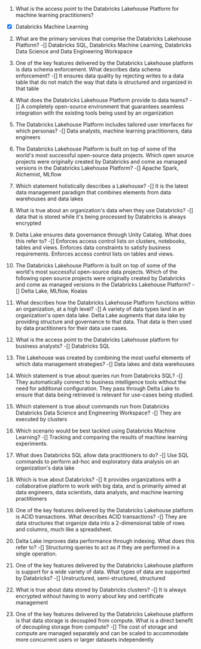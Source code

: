 1. What is the access point to the Databricks Lakehouse Platform for machine learning practitioners?
- [x] Databricks Machine Learning

2. What are the primary services that comprise the Databricks Lakehouse Platform?
-[] Databricks SQL, Databricks Machine Learning, Databricks Data Science and Data Engineering Workspace

3. One of the key features delivered by the Databricks Lakehouse platform is data schema enforcement. What describes data schema enforcement?
-[] It ensures data quality by rejecting writes to a data table that do not match the way that data is structured and organized in that table

4. What does the Databricks Lakehouse Platform provide to data teams?
-[] A completely open-source environment that guarantees seamless integration with the existing tools being used by an organization

5. The Databricks Lakehouse Platform includes tailored user interfaces for which personas?
-[] Data analysts, machine learning practitioners, data engineers

6. The Databricks Lakehouse Platform is built on top of some of the world's most successful open-source data projects. Which open source projects were originally created by Databricks and come as managed versions in the Databricks Lakehouse Platform?
-[] Apache Spark, Alchemist, MLflow

7. Which statement holistically describes a Lakehouse?
-[] It is the latest data management paradigm that combines elements from data warehouses and data lakes

8. What is true about an organization's data when they use Databricks?
-[] data that is stored while it's being processed by Databricks is always encrypted

9. Delta Lake ensures data governance through Unity Catalog. What does this refer to?
-[] Enforces access control lists on clusters, notebooks, tables and views. Enforces data constraints to satisfy business requirements. Enforces access control lists on tables and views.

10. The Databricks Lakehouse Platform is built on top of some of the world's most successful open-source data projects. Which of the following open source projects were originally created by Databricks and come as managed versions in the Databricks Lakehouse Platform?
-[] Delta Lake, MLflow, Koalas

11. What describes how the Databricks Lakehouse Platform functions within an organization, at a high level?
-[] A variety of data types land in an organization's open data lake. Delta Lake augments that data lake by providing structure and governance to that data. That data is then used by data practitioners for their data use cases.

12. What is the access point to the Databricks Lakehouse platform for business analysts?
-[] Databricks SQL

13. The Lakehouse was created by combining the most useful elements of which data management strategies?
-[] Data lakes and data warehouses

14. Which statement is true about queries run from Databricks SQL?
-[] They automatically connect to business intelligence tools without the need for additional configuration. They pass through Delta Lake to ensure that data being retrieved is relevant for use-cases being studied.

15. Which statement is true about commands run from Databricks Databricks Data Science and Engineering Workspace?
-[] They are executed by clusters

16. Which scenario would be best tackled using Databricks Machine Learning?
-[] Tracking and comparing the results of machine learning experiments.

17. What does Databricks SQL allow data practitioners to do?
-[] Use SQL commands to perform ad-hoc and exploratory data analysis on an organization's data lake

18. Which is true about Databricks?
-[] It provides organizations with a collaborative platform to work with big data, and is primarily aimed at data engineers, data scientists, data analysts, and machine learning practitioners

19. One of the key features delivered by the Databricks Lakehouse platform is ACID transactions. What describes ACID transactions?
-[] They are data structures that organize data into a 2-dimensional table of rows and columns, much like a spreadsheet.

20. Delta Lake improves data performance through indexing. What does this refer to?
-[] Structuring queries to act as if they are performed in a single operation.

21. One of the key features delivered by the Databricks Lakehouse platform is support for a wide variety of data. What types of data are supported by Databricks?
-[] Unstructured, semi-structured, structured

22. What is true about data stored by Databricks clusters?
-[] It is always encrypted without having to worry about key and certificate management

23. One of the key features delivered by the Databricks Lakehouse platform is that data storage is decoupled from compute. What is a direct benefit of decoupling storage from compute?
-[] The cost of storage and compute are managed separately and can be scaled to accommodate more concurrent users or larger datasets independently


